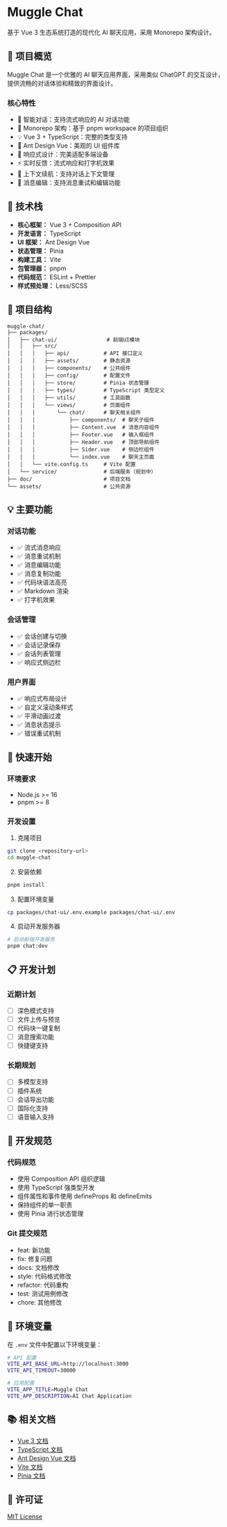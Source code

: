 # Muggle Chat

基于 Vue 3 生态系统打造的现代化 AI 聊天应用，采用 Monorepo 架构设计。

## 🌟 项目概览

Muggle Chat 是一个优雅的 AI 聊天应用界面，采用类似 ChatGPT 的交互设计，提供流畅的对话体验和精致的界面设计。

### 核心特性

- 🤖 智能对话：支持流式响应的 AI 对话功能
- 🎯 Monorepo 架构：基于 pnpm workspace 的项目组织
- 💡 Vue 3 + TypeScript：完整的类型支持
- 🎨 Ant Design Vue：美观的 UI 组件库
- 📱 响应式设计：完美适配多端设备
- ⚡️ 实时反馈：流式响应和打字机效果
- 🔄 上下文续航：支持对话上下文管理
- 📝 消息编辑：支持消息重试和编辑功能

## 🔧 技术栈

- **核心框架：** Vue 3 + Composition API
- **开发语言：** TypeScript
- **UI 框架：** Ant Design Vue
- **状态管理：** Pinia
- **构建工具：** Vite
- **包管理器：** pnpm
- **代码规范：** ESLint + Prettier
- **样式预处理：** Less/SCSS

## 📁 项目结构

```
muggle-chat/
├── packages/
│   ├── chat-ui/                # 前端UI模块
│   │   ├── src/
│   │   │   ├── api/           # API 接口定义
│   │   │   ├── assets/        # 静态资源
│   │   │   ├── components/    # 公共组件
│   │   │   ├── config/        # 配置文件
│   │   │   ├── store/         # Pinia 状态管理
│   │   │   ├── types/         # TypeScript 类型定义
│   │   │   ├── utils/         # 工具函数
│   │   │   └── views/         # 页面组件
│   │   │       └── chat/      # 聊天相关组件
│   │   │           ├── components/  # 聊天子组件
│   │   │           ├── Content.vue  # 消息内容组件
│   │   │           ├── Footer.vue   # 输入框组件
│   │   │           ├── Header.vue   # 顶部导航组件
│   │   │           ├── Sider.vue    # 侧边栏组件
│   │   │           └── index.vue    # 聊天主页面
│   │   └── vite.config.ts     # Vite 配置
│   └── service/               # 后端服务（规划中）
├── doc/                       # 项目文档
└── assets/                    # 公共资源

```

## 💡 主要功能

### 对话功能

- ✅ 流式消息响应
- ✅ 消息重试机制
- ✅ 消息编辑功能
- ✅ 消息复制功能
- ✅ 代码块语法高亮
- ✅ Markdown 渲染
- ✅ 打字机效果

### 会话管理

- ✅ 会话创建与切换
- ✅ 会话记录保存
- ✅ 会话列表管理
- ✅ 响应式侧边栏

### 用户界面

- ✅ 响应式布局设计
- ✅ 自定义滚动条样式
- ✅ 平滑动画过渡
- ✅ 消息状态提示
- ✅ 错误重试机制

## 🚀 快速开始

### 环境要求

- Node.js >= 16
- pnpm >= 8

### 开发设置

1. 克隆项目

```bash
git clone <repository-url>
cd muggle-chat
```

2. 安装依赖

```bash
pnpm install
```

3. 配置环境变量

```bash
cp packages/chat-ui/.env.example packages/chat-ui/.env
```

4. 启动开发服务器

```bash
# 启动前端开发服务
pnpm chat:dev
```

## 📋 开发计划

### 近期计划

- [ ] 深色模式支持
- [ ] 文件上传与预览
- [ ] 代码块一键复制
- [ ] 消息搜索功能
- [ ] 快捷键支持

### 长期规划

- [ ] 多模型支持
- [ ] 插件系统
- [ ] 会话导出功能
- [ ] 国际化支持
- [ ] 语音输入支持

## 📄 开发规范

### 代码规范

- 使用 Composition API 组织逻辑
- 使用 TypeScript 强类型开发
- 组件属性和事件使用 defineProps 和 defineEmits
- 保持组件的单一职责
- 使用 Pinia 进行状态管理

### Git 提交规范

- feat: 新功能
- fix: 修复问题
- docs: 文档修改
- style: 代码格式修改
- refactor: 代码重构
- test: 测试用例修改
- chore: 其他修改

## 🔑 环境变量

在 `.env` 文件中配置以下环境变量：

```bash
# API 配置
VITE_API_BASE_URL=http://localhost:3000
VITE_API_TIMEOUT=30000

# 应用配置
VITE_APP_TITLE=Muggle Chat
VITE_APP_DESCRIPTION=AI Chat Application
```

## 📚 相关文档

- [Vue 3 文档](https://v3.vuejs.org/)
- [TypeScript 文档](https://www.typescriptlang.org/)
- [Ant Design Vue 文档](https://antdv.com/)
- [Vite 文档](https://vitejs.dev/)
- [Pinia 文档](https://pinia.vuejs.org/)

## 📝 许可证

[MIT License](LICENSE)
